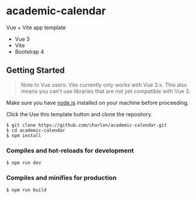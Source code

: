 # academic-calendar
Vue + Vite app template

* Vue 3
* Vite
* Bootstrap 4

## Getting Started

> Note to Vue users: Vite currently only works with Vue 3.x. This also means you can't use libraries that are not yet compatible with Vue 3.

Make sure you have [node.js](https://nodejs.org/en/) installed on your machine before proceeding.

Click the Use this template button and clone the repository.

```
$ git clone https://github.com/charlon/academic-calendar.git
$ cd academic-calendar
$ npm install

```
### Compiles and hot-reloads for development
```
$ npm run dev
```

### Compiles and minifies for production
```
$ npm run build
```
